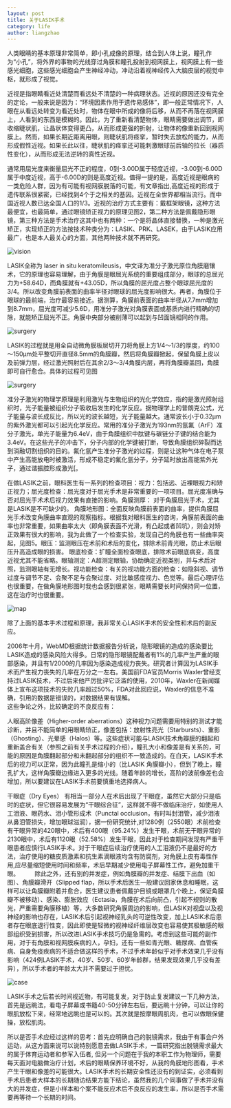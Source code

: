 ```yaml
---
layout: post
title: 关于LASIK手术
category: life
author: liangzhao
---
```


人类眼睛的基本原理非常简单，即小孔成像的原理，结合到人体上说，瞳孔作为“小孔”，将外界的事物的光线穿过角膜和瞳孔投射到视网膜上，视网膜上有一些感光细胞，这些感光细胞会产生神经冲动，冲动沿着视神经传入大脑皮层的视觉中枢，就形成了视觉。  

近视是指眼睛看近处清楚而看远处不清楚的一种病理状态。近视的原因还没有完全的定论，一般来说是因为：“环境因素作用于遗传易感体”，即一般正常情况下，人眼在从看远处转变为看近处时，物体在眼中所成的像将后移，从而不再落在视网膜上，人看到的东西是模糊的。因此，为了重新看清楚物体，眼睛需要做出调节，即收缩睫状肌，让晶状体变得更凸，从而形成更强的折射，让物体的像重新回到视网膜上。然而，如果长期近距离用眼，则睫状肌将痉挛，暂时失去放松的能力，从而形成假性近视。如果长此以往，睫状肌的痉挛还可能刺激眼球前后轴的拉长（器质性变化），从而形成无法逆转的真性近视。  

通常用屈光度来衡量屈光不正的程度，0到-3.00D属于轻度近视，-3.00到-6.00D属于中度近视，高于-6.00D的则是高度近视。值得一提的是，高度近视是眼病的一类危险人群，因为有可能有视网膜脱落的可能，有文章指出,高度近视的形成于遗传联系很紧密，已经找到4个于之相关的基因。近视在全世界都相当流行。而中国近视人数已达全国人口的1/3。近视的治疗方式主要有：戴框架眼镜，这种方法最便宜，也最简单，通过眼镜矫正视力的原理见图2，第二种方法是佩戴隐形眼镜，第三种方法是手术治疗这其中也有两种：一个是将晶体直接替换，一种是激光矫正，实现矫正的方法按技术种类分为：LASIK、PRK、LASEK，由于LASIK应用最广，也是本人最关心的方面，其他两种技术就不再研究。  

<span class="imgcenter">![vision][2]</span>   

LASIK全称为 laser in situ keratomileusis，中文译为准分子激光原位角膜磨镶术，它的原理也容易理解，由于角膜是眼屈光系统的重要组成部分，眼球的总屈光力为+58.64D，而角膜就有+43.05D，所以角膜的屈光度占整个眼球屈光度的3/4。所以改变角膜前表面的曲率半径对眼球的屈光度影响很大。再者，角膜位于眼球的最前端，治疗最容易接近。据测算，角膜前表面的曲率半径从7.7mm增加到8.7mm，屈光度可减少5.6D，用准分子激光对角膜表面或基质内进行精确的切除，就能矫正屈光不正。角膜中央部分被削薄可以起到与凹面镜相同的作用。  

<span class="imgcenter">![surgery][3]</span>   

LASIK的过程就是用全自动微角膜板层切开刀将角膜上方1/4～1/3的厚度，约100～150μm处平整切开直径8.5mm的角膜瓣，然后将角膜瓣掀起，保留角膜上皮以及前弹力层，经过激光照射后在其余2/3～3/4角膜内层，再将角膜瓣盖回，角膜即可自行愈合。具体的过程可见图  

<span class="imgcenter">![surgery][4]</span>   

准分子激光的物理学原理是利用激光与生物组织的光化学效应，指的是激光照射组织时，光子能量被组织分子吸收后发生的化学反应。据物理学上的普朗克公式，光子能量与波长成反比，所以光的波长越短，光子能量越大。通常波长小于0.32μm的紫外激光都可以引起光化学反应。常用的准分子激光为193nm的氩氟（ArF）准分子激光，单光子能量为6.4eV，由于角膜组织中肽键与碳链分子键的结合能为3.4eV。在这些光子的冲击下，分子内部的化学键被打断，导致角膜组织碎裂而达到消融切割组织的目的。氟化氩产生准分子激光的过程，则是让这种气体在电子泵中产生高能放电时被激活，形成不稳定的氟化氩分子，分子延时放出高能紫外光子，通过谐振腔形成激光[。  

在做LASIK之前，眼科医生有一系列的检查项目：视力：包括远、近裸眼视力和矫正视力；屈光度检查：屈光度对于屈光手术是非常重要的一项项目。屈光度准确与否对屈光手术术后视力效果有直接的影响。角膜测厚： 对于角膜屈光手术，尤其是LASIK是不可缺少的。 角膜地形图：全面反映角膜前表面的曲率，提供角膜屈光手术改变角膜曲率直观的观察指标。根据我对眼科医生的咨询，角膜前表面的曲率也非常重要，如果曲率太大（即角膜表面不光滑，有凸起或者凹坑），则会对矫正效果有很大的影响，我为此做了一个检查实验，发现自己的角膜也有一些曲率突起，见图5。眼压：监测眼压在术前和术后的变化，排除术前青光眼，防止术后眼压升高造成眼的损害。 眼底检查：扩瞳全面检查眼底，排除术前眼底病变，高度近视尤其不能省略。眼轴测定：A超测定眼轴，协助确定近视类别，并与术后对照，监测眼轴有无增长。视功能检查：有关的视功能方面的检查：如隐斜视、调节过度与调节不足、会聚不足与会聚过度、对比敏感度视力、色觉等。最后心理评估也很重要，在做角膜地形图时我也会感到很紧张，眼睛需要长时间保持同一位置，这在治疗时也很重要。  

<span class="imgcenter">![map][5]</span> 

除了上面的基本手术过程和原理，我非常关心LASIK手术的安全性和术后的副反应。  

2006年十月，WebMD根据统计数据报告分析说，隐形眼镜的造成的感染要比LASIK造成的感染风险大得多。日常的隐形眼镜配戴者有1%的几率产生严重的眼部感染，并且有1/2000的几率因为感染造成视力丧失。研究者计算因为LASIK手术而产生视力丧失的几率在万分之一左右。美国前FDA官员Morris Waxler曾经支持过LASIK技术，不过后来他严厉批评它泛滥的使用，2010年，Waxler在新闻媒体上宣布这项技术的失败几率超过50%，FDA对此回应说，Waxler的信息不准确，引用的数据是错误的，对数据结果有误解。  
这些争论之外，比较确定的不良反应有：  

人眼高阶像差（Higher-order aberrations）这种视力问题需要用特别的测试才能诊断，并且不能简单的用眼睛矫正，像差包括：放射性亮光（Starbursts）、重影（Ghosting）、光晕感（Halos）等。这些症状可能与LASIK技术角瓣膜的翻起和重新盖合有关（参照之前有关手术过程的介绍），瞳孔大小和像差是有关系的，可能的原因是角膜翻起部分和未翻起部分的组织不一致造成的。在白天，LASIK手术后的视力可以正常，因为此瞳孔是缩小的（比LASIK 角膜瓣小），但到了晚上，瞳孔扩大，这样角膜瓣边缘进入更多的光线。随着年龄的增长，高阶的波前像差也会增加，所以要建议在LASIK手术前要慎重地选择病人。   

干眼症（Dry Eyes） 有相当一部分人在术后出现了干眼症，虽然它大部分只是临时的症状，但它很容易发展为“干眼综合征”，这样就不得不做临床治疗，如使用人工泪液、眼药水、泪小管形成术（Punctal occlusion，有时叫封泪管，减少泪液从鼻泪管损失，增加眼球滋润），据一份研究统计,对1280例（2550眼）术前检查有干眼异常的420眼中，术后有400眼（95.24%）发生干眼，术前无干眼异常的2130眼中，术后有1120眼（52.58%）发生干眼，因此对于检查期间发现有严重干眼患者应慎行LASIK手术。对于干眼症后续治疗使用的人工泪液仍不是最好的方法，治疗使用的糖皮质激素和抗生素滴眼液均含有防腐剂，对角膜上皮有毒性作用,应尽量缩短使用时间和频率，术后早期减少使用电子屏幕性工作，避免加重干眼。
　　
除此之外，还有别的并发症，例如角膜瓣的并发症、结膜下出血（如图）、角膜瓣滑开（Slipped flap，所以手术后医生一般建议回家休息和睡眠，这样可以让角膜瓣附着并愈合，医生建议患者佩戴护目镜或眼罩几个晚上，保证角膜瓣不被移动）、感染、膨胀效应（Ectasia，角膜在术后向前凸，引起不规则的散光，严重需要角膜移植）等，大多数研究角膜周边的影响，但LASIK对视盘以及视神经的影响也存在，LASIK术后引起视神经乳头的可逆性改变，加上LASIK术后患者存在眼底退行性变，因此即使是轻微的视神经纤维层改变也容易使其极敏感的眼部组织受到损害，所以改进LASIK手术技巧仍是急需的。考虑到这些可能的副作用，对于有角膜和视网膜疾病的人，孕妇，还有一些如青光眼、糖尿病、血管疾病、自身免疫疾病的不适合做这样的手术，不过手术年龄似乎对手术效果几乎没有影响（424例LASIK手术，40岁、50岁、60岁年龄群，结果发现效果几乎没有差异），所以手术者的年龄太大并不需要过于担忧。  

<span class="imgcenter">![case][6]</span>   

LASIK手术之后若长时间视近物，有可能复发，对于防止复发建议一下几种方法，首先是远眺法，看电子屏幕或书籍40-50分钟左右后，要远眺十分钟，可以让你的眼肌放松下来，经常地远眺也是可以的。其次就是按摩眼周肌肉，也可以做眼保健操，放松肌肉。

所以是否手术应经过这样的思考：首先应明确自己的脱镜需求，我由于有事会户外运动，从这方面来说可以说特别愿意去做LASIK手术，一篇研究指出脱镜需求最大的属于体育运动者和参军入伍者, 但另一个问题在于我的本职工作为物理师，需要每天面对电脑做治疗计划，术后的眼睛保养环境不好，从我的角膜地形图看，手术产生干眼和像差的可能很大。LASIK手术的长期安全性还没有的到证实，必须看到手术后患者大样本的长期随访结果方能下结论，虽然我的几个同事做了手术并没有大的并发症，但是小样本和个案不能反应术后不良反应的发生率，所以是否手术需要再等待一个长期的时间。  

[2]: https://farm8.staticflickr.com/7272/14030515682_497f192b2c_o.png
[3]: http://photo2.bababian.com/upload7/20140602/54EF98CC24BFEA2E1CA35DEA32DA181C_500.jpg
[4]: https://farm8.staticflickr.com/7080/14030419122_a88b7f6ddb_o.jpg
[5]: http://photo2.bababian.com/upload7/20140602/C88C487A9E95926B6838CEE4F75E2A25_240.jpg
[6]: https://farm3.staticflickr.com/2895/14053643633_d483bb9729.jpg